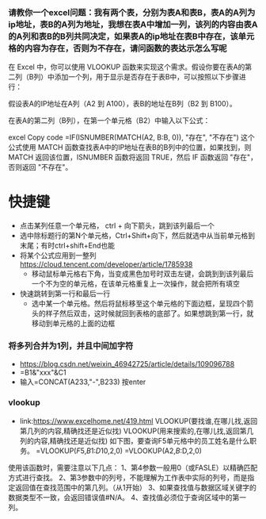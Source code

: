 ### 请教你一个excel问题：我有两个表，分别为表A和表B，表A的A列为ip地址，表B的A列为地址，我想在表A中增加一列，该列的内容由表A的A列和表B的B列共同决定，如果表A的ip地址在表B中存在，该单元格的内容为存在，否则为不存在，请问函数的表达示怎么写呢
在 Excel 中，你可以使用 VLOOKUP 函数来实现这个需求。假设你要在表A的第二列（B列）中添加一个列，用于显示是否存在于表B中，可以按照以下步骤进行：

假设表A的IP地址在A列（A2 到 A100），表B的地址在B列（B2 到 B100）。

在表A的第二列（B列），在第一个单元格（B2）中输入以下公式：

excel
Copy code
=IF(ISNUMBER(MATCH(A2, B:B, 0)), "存在", "不存在")
这个公式使用 MATCH 函数查找表A中的IP地址在表B的B列中的位置，如果找到，则 MATCH 返回该位置，ISNUMBER 函数将返回 TRUE，然后 IF 函数返回 "存在"，否则返回 "不存在"。

# 快捷键
- 点击某列任意一个单元格， ctrl + 向下箭头，跳到该列最后一个
- 选中除标题行的第N个单元格，Ctrl+Shift+向下，然后就选中从当前单元格到末尾；有时ctrl+shift+End也能
- 将某个公式应用到一整列 https://cloud.tencent.com/developer/article/1785938
  - 移动鼠标单元格右下角，当变成黑色加号时双击左键，会跳到到该列最后一个不为空的单元格，在该单元格重复上一次操作，就会把所有填空
- 快速跳转到第一行和最后一行
  - 选中某一个单元格。然后将鼠标移至这个单元格的下面边框，呈现四个箭头的样子然后双击，这时候就回到表格的底部了。如果想跳到第一行，就移动到单元格的上面的边框
### 将多列合并为1列，并且中间加字符
- https://blog.csdn.net/weixin_46942725/article/details/109096788
- =B1&"xxx"&C1
- 输入=CONCAT(A233,"-",B233) 按enter
### vlookup 
- link:https://www.excelhome.net/419.html
VLOOKUP(要找谁,在哪儿找,返回第几列的内容,精确找还是近似找)
VLOOKUP(用来搜索的,在哪儿找,返回第几列的内容,精确找还是近似找)
如下图，要查询F5单元格中的员工姓名是什么职务。
=VLOOKUP($F$5,$B$1:$D$10,2,0)
=VLOOKUP(A2,$B:$D,2,0)

使用该函数时，需要注意以下几点：
1、第4参数一般用0（或FASLE）以精确匹配方式进行查找。
2、第3参数中的列号，不能理解为工作表中实际的列号，而是指定返回值在查找范围中的第几列。（从1开始）
3、如果查找值与数据区域关键字的数据类型不一致，会返回错误值#N/A。
4、查找值必须位于查询区域中的第一列。